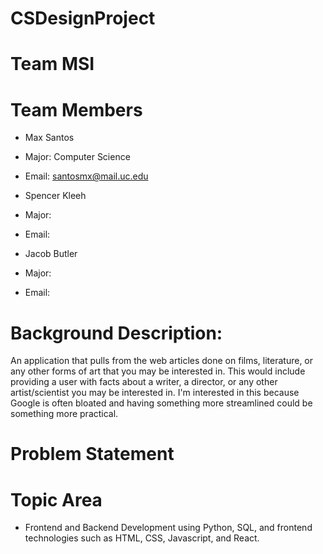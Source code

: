 # CSDesignProject

# Team MSI

# Team Members
- Max Santos

- Major: Computer Science
- Email: santosmx@mail.uc.edu

- Spencer Kleeh

- Major:
- Email:

- Jacob Butler

- Major:
- Email:

# Background Description:
An application that pulls from the web articles done on films, literature, or any other forms of art that you may be interested in. This would include providing a user with facts about a writer, a director, or any other artist/scientist you may be interested in. I'm interested in this because Google is often bloated and having something more streamlined could be something more practical.

# Problem Statement

# Topic Area
- Frontend and Backend Development using Python, SQL, and frontend technologies such as HTML, CSS, Javascript, and React.
